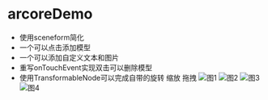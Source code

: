 # arcoreDemo
* 使用sceneform简化
* 一个可以点击添加模型
* 一个可以添加自定义文本和图片
* 重写onTouchEvent实现双击可以删除模型
* 使用TransformableNode可以完成自带的旋转 缩放 拖拽
![图1](https://github.com/ToadPrincess/arcoreDemo/blob/master/home.jpg)
![图2](https://github.com/ToadPrincess/arcoreDemo/blob/master/andy.jpg)
![图3](https://github.com/ToadPrincess/arcoreDemo/blob/master/table.jpg)
![图4](https://github.com/ToadPrincess/arcoreDemo/blob/master/text.jpg)
